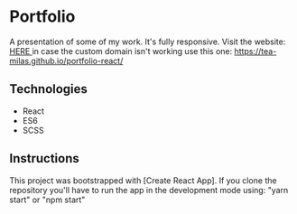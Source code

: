 # Portfolio
A presentation of some of my work. It's fully responsive.
Visit the website: <a href="http://www.teamilas.com/"> HERE </a>
in case the custom domain isn't working use this one: https://tea-milas.github.io/portfolio-react/

## Technologies
* React  
* ES6
* SCSS

## Instructions
This project was bootstrapped with [Create React App].
If you clone the repository you'll have to run the app in the development mode using: "yarn start" or "npm start"
